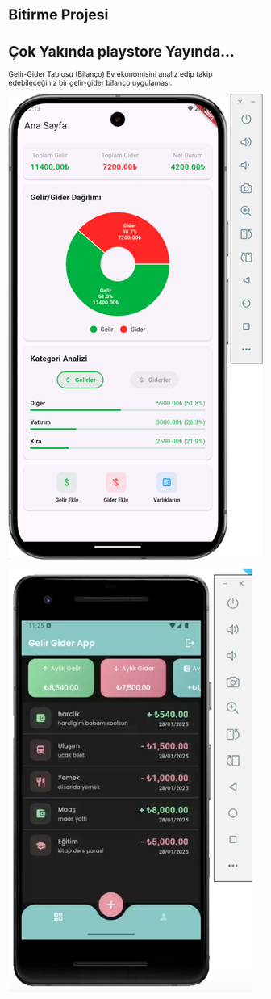 # Bitirme Projesi

# Çok Yakında playstore Yayında...

Gelir-Gider Tablosu (Bilanço)
Ev ekonomisini analiz edip takip edebileceğiniz bir gelir-gider bilanço uygulaması.

![img_2.png](img_2.png)

![img.png](img.png)

